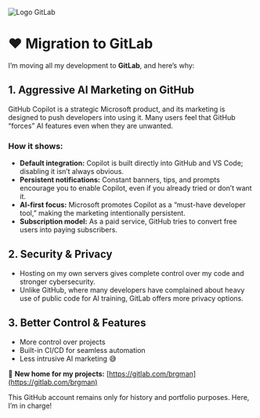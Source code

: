 ![Logo GitLab](https://about.gitlab.com/images/press/logo/png/gitlab-logo-100.png)

# ❤️ Migration to GitLab

I’m moving all my development to **GitLab**, and here’s why:

## 1. Aggressive AI Marketing on GitHub
GitHub Copilot is a strategic Microsoft product, and its marketing is designed to push developers into using it. Many users feel that GitHub “forces” AI features even when they are unwanted.

### How it shows:
- **Default integration:** Copilot is built directly into GitHub and VS Code; disabling it isn’t always obvious.  
- **Persistent notifications:** Constant banners, tips, and prompts encourage you to enable Copilot, even if you already tried or don’t want it.  
- **AI-first focus:** Microsoft promotes Copilot as a “must-have developer tool,” making the marketing intentionally persistent.  
- **Subscription model:** As a paid service, GitHub tries to convert free users into paying subscribers.

## 2. Security & Privacy
- Hosting on my own servers gives complete control over my code and stronger cybersecurity.  
- Unlike GitHub, where many developers have complained about heavy use of public code for AI training, GitLab offers more privacy options.

## 3. Better Control & Features
- More control over projects  
- Built-in CI/CD for seamless automation  
- Less intrusive AI marketing 😅  

🔗 **New home for my projects:** [https://gitlab.com/brgman](https://gitlab.com/brgman)

This GitHub account remains only for history and portfolio purposes. Here, I’m in charge!
